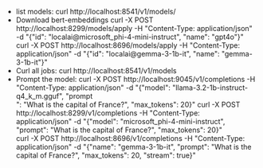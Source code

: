 - list models:
    curl http://localhost:8541/v1/models/   
- Download bert-embeddings
    curl -X POST http://localhost:8299/models/apply -H "Content-Type: application/json" -d "{\"id\": \"localai@microsoft_phi-4-mini-instruct\", \"name\": \"gpt4o\"}"
    curl -X POST http://localhost:8696/models/apply -H "Content-Type: application/json" -d "{\"id\": \"localai@gemma-3-1b-it\", \"name\": \"gemma-3-1b-it\"}"
- Curl all jobs:
    curl http://localhost:8541/v1/models
- Prompt the model:
    curl -X POST http://localhost:9045/v1/completions  -H "Content-Type: application/json"  -d "{\"model\": \"llama-3.2-1b-instruct-q4_k_m.gguf\", \"prompt\
": \"What is the capital of France?\", \"max_tokens\": 20}" 
    curl -X POST http://localhost:8299/v1/completions  -H "Content-Type: application/json"  -d "{\"model\": \"microsoft_phi-4-mini-instruct\", \"prompt\": \"What is the capital of France?\", \"max_tokens\": 20}"  
    curl -X POST http://localhost:8696/v1/completions  -H "Content-Type: application/json"  -d "{\"name\": \"gemma-3-1b-it\", \"prompt\": \"What is the capital of France?\", \"max_tokens\": 20, \"stream\": true}"   